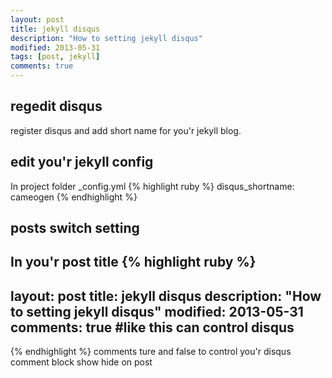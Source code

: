 ```yaml
---
layout: post
title: jekyll disqus
description: "How to setting jekyll disqus"
modified: 2013-05-31
tags: [post, jekyll]
comments: true
---
```


## regedit disqus
register disqus and add short name for you'r jekyll blog.

## edit you'r jekyll config
In project folder _config.yml
{% highlight ruby %}
disqus_shortname: cameogen
{% endhighlight %}

## posts switch setting
In you'r post title
{% highlight ruby %}
---
layout: post
title: jekyll disqus
description: "How to setting jekyll disqus"
modified: 2013-05-31
comments: true #like this can control disqus
---
{% endhighlight %}
comments ture and false to control you'r disqus comment block show hide on post
